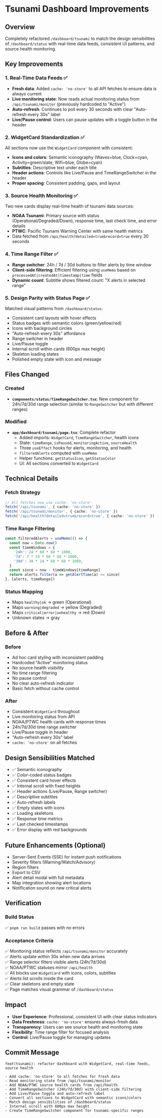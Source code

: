 # Tsunami Dashboard Improvements

## Overview
Completely refactored `/dashboard/tsunami` to match the design sensibilities of `/dashboard/status` with real-time data feeds, consistent UI patterns, and source health monitoring.

## Key Improvements

### 1. Real-Time Data Feeds ✅
- **Fresh data**: Added `cache: 'no-store'` to all API fetches to ensure data is always current
- **Live monitoring state**: Now reads actual monitoring status from `/api/tsunami/monitor` (previously hardcoded to "Active")
- **Auto-refresh**: Continues to poll every 30 seconds with clear "Auto-refresh every 30s" label
- **Live/Pause control**: Users can pause updates with a toggle button in the header

### 2. WidgetCard Standardization ✅
All sections now use the `WidgetCard` component with consistent:
- **Icons and colors**: Semantic iconography (Waves=blue, Clock=cyan, Activity=green/slate, Wifi=blue, Globe=cyan)
- **Subtitles**: Descriptive text under each title
- **Header actions**: Controls like Live/Pause and TimeRangeSwitcher in the header
- **Proper spacing**: Consistent padding, gaps, and layout

### 3. Source Health Monitoring ✅
Two new cards display real-time health of tsunami data sources:
- **NOAA Tsunami**: Primary source with status (Operational/Degraded/Down), response time, last check time, and error details
- **PTWC**: Pacific Tsunami Warning Center with same health metrics
- Data fetched from `/api/health?detailed=true&record=true` every 30 seconds

### 4. Time Range Filter ✅
- **Range switcher**: 24h / 7d / 30d buttons to filter alerts by time window
- **Client-side filtering**: Efficient filtering using `useMemo` based on `processedAt|createdAt|timestamp|time` fields
- **Dynamic count**: Subtitle shows filtered count: "X alerts in selected range"

### 5. Design Parity with Status Page ✅
Matched visual patterns from `/dashboard/status`:
- Consistent card layouts with hover effects
- Status badges with semantic colors (green/yellow/red)
- Icons with background circles
- "Auto-refresh every 30s" affordance
- Range switcher in header
- Live/Pause toggle
- Internal scroll within cards (600px max height)
- Skeleton loading states
- Polished empty state with icon and message

## Files Changed

### Created
- **`components/status/TimeRangeSwitcher.tsx`**: New component for 24h/7d/30d range selection (similar to `RangeSwitcher` but with different ranges)

### Modified
- **`app/dashboard/tsunami/page.tsx`**: Complete refactor
  - Added imports: `WidgetCard`, `TimeRangeSwitcher`, health icons
  - State: `timeRange`, `isPaused`, `monitoringActive`, `sourceHealth`
  - Three `useEffect` hooks for alerts, monitoring, and health
  - `filteredAlerts` computed with `useMemo`
  - Helper functions: `getStatusIcon`, `getStatusColor`
  - UI: All sections converted to `WidgetCard`

## Technical Details

### Fetch Strategy
```typescript
// All fetches now use cache: 'no-store'
fetch('/api/tsunami', { cache: 'no-store' })
fetch('/api/tsunami/monitor', { cache: 'no-store' })
fetch('/api/health?detailed=true&record=true', { cache: 'no-store' })
```

### Time Range Filtering
```typescript
const filteredAlerts = useMemo(() => {
  const now = Date.now()
  const timeWindows = {
    '24h': 24 * 60 * 60 * 1000,
    '7d': 7 * 24 * 60 * 60 * 1000,
    '30d': 30 * 24 * 60 * 60 * 1000,
  }
  const since = now - timeWindows[timeRange]
  return alerts.filter(a => getAlertTime(a) >= since)
}, [alerts, timeRange])
```

### Status Mapping
- Maps `healthy|ok` → green (Operational)
- Maps `warning|degraded` → yellow (Degraded)
- Maps `critical|error|unhealthy` → red (Down)
- Unknown states → gray

## Before & After

### Before
- Ad hoc card styling with inconsistent padding
- Hardcoded "Active" monitoring status
- No source health visibility
- No time range filtering
- No pause control
- No clear auto-refresh indicator
- Basic fetch without cache control

### After
- Consistent `WidgetCard` throughout
- Live monitoring status from API
- NOAA/PTWC health cards with response times
- 24h/7d/30d time range switcher
- Live/Pause toggle in header
- "Auto-refresh every 30s" label
- `cache: 'no-store'` on all fetches

## Design Sensibilities Matched
- ✅ Semantic iconography
- ✅ Color-coded status badges
- ✅ Consistent card hover effects
- ✅ Internal scroll with fixed heights
- ✅ Header actions (Live/Pause, Range switcher)
- ✅ Descriptive subtitles
- ✅ Auto-refresh labels
- ✅ Empty states with icons
- ✅ Loading skeletons
- ✅ Response time metrics
- ✅ Last checked timestamps
- ✅ Error display with red backgrounds

## Future Enhancements (Optional)
- Server-Sent Events (SSE) for instant push notifications
- Severity filters (Warning/Watch/Advisory)
- Region filters
- Export to CSV
- Alert detail modal with full metadata
- Map integration showing alert locations
- Notification sound on new critical alerts

## Verification

### Build Status
✅ `pnpm run build` passes with no errors

### Acceptance Criteria
✅ Monitoring status reflects `/api/tsunami/monitor` accurately  
✅ Alerts update within 30s when new data arrives  
✅ Range selector filters visible alerts (24h/7d/30d)  
✅ NOAA/PTWC statuses mirror `/api/health`  
✅ All blocks use `WidgetCard` with icons, colors, subtitles  
✅ Alerts list scrolls inside the card  
✅ Clear skeletons and empty state  
✅ Page matches visual grammar of `/dashboard/status`  

## Impact
- **User Experience**: Professional, consistent UI with clear status indicators
- **Data Freshness**: `cache: 'no-store'` ensures always-fresh data
- **Transparency**: Users can see source health and monitoring state
- **Flexibility**: Time range filter for focused analysis
- **Control**: Live/Pause toggle for managing updates

## Commit Message
```
feat(tsunami): refactor dashboard with WidgetCard, real-time feeds, source health

- Add cache: 'no-store' to all fetches for fresh data
- Read monitoring state from /api/tsunami/monitor
- Add NOAA/PTWC source health cards from /api/health
- Add TimeRangeSwitcher (24h/7d/30d) with client-side filtering
- Add Live/Pause toggle and auto-refresh label
- Convert all sections to WidgetCard with semantic icons/colors
- Match design sensibilities of /dashboard/status
- Internal scroll with 600px max height
- Create TimeRangeSwitcher component for tsunami-specific ranges
```
